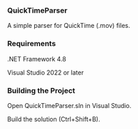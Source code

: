 ### QuickTimeParser
A simple parser for QuickTime (.mov) files.


### Requirements
.NET Framework 4.8

Visual Studio 2022 or later


### Building the Project
Open QuickTimeParser.sln in Visual Studio.

Build the solution (Ctrl+Shift+B).
